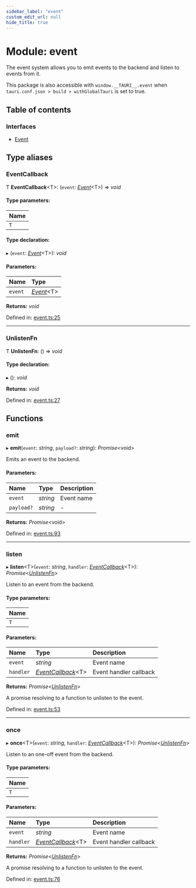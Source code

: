 ```yaml
---
sidebar_label: "event"
custom_edit_url: null
hide_title: true
---
```


# Module: event

The event system allows you to emit events to the backend and listen to events from it.

This package is also accessible with `window.__TAURI__.event` when `tauri.conf.json > build > withGlobalTauri` is set to true.

## Table of contents

### Interfaces

- [Event](../interfaces/event.event-1.md)

## Type aliases

### EventCallback

Ƭ **EventCallback**<T\>: (`event`: [*Event*](../interfaces/event.event-1.md)<T\>) => *void*

#### Type parameters:

Name |
:------ |
`T` |

#### Type declaration:

▸ (`event`: [*Event*](../interfaces/event.event-1.md)<T\>): *void*

#### Parameters:

Name | Type |
:------ | :------ |
`event` | [*Event*](../interfaces/event.event-1.md)<T\> |

**Returns:** *void*

Defined in: [event.ts:25](https://github.com/tauri-apps/tauri/blob/3afef190/tooling/api/src/event.ts#L25)

___

### UnlistenFn

Ƭ **UnlistenFn**: () => *void*

#### Type declaration:

▸ (): *void*

**Returns:** *void*

Defined in: [event.ts:27](https://github.com/tauri-apps/tauri/blob/3afef190/tooling/api/src/event.ts#L27)

## Functions

### emit

▸ **emit**(`event`: *string*, `payload?`: *string*): *Promise*<void\>

Emits an event to the backend.

#### Parameters:

Name | Type | Description |
:------ | :------ | :------ |
`event` | *string* | Event name   |
`payload?` | *string* | - |

**Returns:** *Promise*<void\>

Defined in: [event.ts:93](https://github.com/tauri-apps/tauri/blob/3afef190/tooling/api/src/event.ts#L93)

___

### listen

▸ **listen**<T\>(`event`: *string*, `handler`: [*EventCallback*](event.md#eventcallback)<T\>): *Promise*<[*UnlistenFn*](event.md#unlistenfn)\>

Listen to an event from the backend.

#### Type parameters:

Name |
:------ |
`T` |

#### Parameters:

Name | Type | Description |
:------ | :------ | :------ |
`event` | *string* | Event name   |
`handler` | [*EventCallback*](event.md#eventcallback)<T\> | Event handler callback   |

**Returns:** *Promise*<[*UnlistenFn*](event.md#unlistenfn)\>

A promise resolving to a function to unlisten to the event.

Defined in: [event.ts:53](https://github.com/tauri-apps/tauri/blob/3afef190/tooling/api/src/event.ts#L53)

___

### once

▸ **once**<T\>(`event`: *string*, `handler`: [*EventCallback*](event.md#eventcallback)<T\>): *Promise*<[*UnlistenFn*](event.md#unlistenfn)\>

Listen to an one-off event from the backend.

#### Type parameters:

Name |
:------ |
`T` |

#### Parameters:

Name | Type | Description |
:------ | :------ | :------ |
`event` | *string* | Event name   |
`handler` | [*EventCallback*](event.md#eventcallback)<T\> | Event handler callback   |

**Returns:** *Promise*<[*UnlistenFn*](event.md#unlistenfn)\>

A promise resolving to a function to unlisten to the event.

Defined in: [event.ts:76](https://github.com/tauri-apps/tauri/blob/3afef190/tooling/api/src/event.ts#L76)
